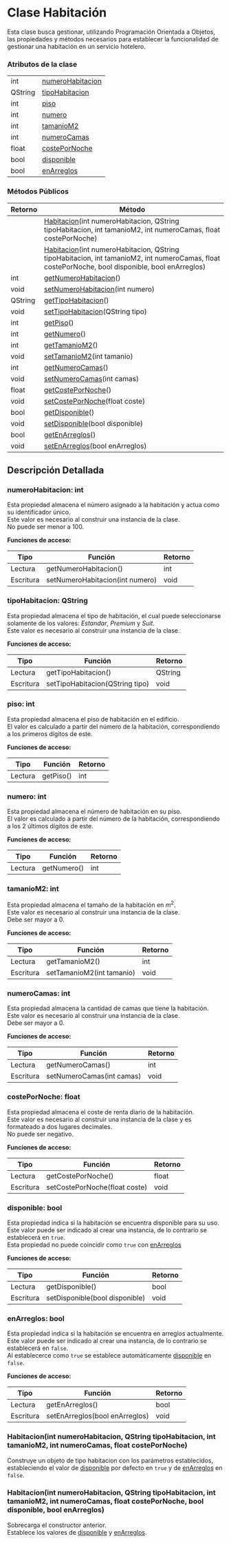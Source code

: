 # Clase Habitación

Esta clase busca gestionar, utilizando Programación Orientada a Objetos, las propiedades y métodos necesarios para establecer la funcionalidad de gestionar una habitación en un servicio hotelero.

### Atributos de la clase

|||
|---|---|
|int|[numeroHabitacion](#numerohabitacion-int)|
|QString|[tipoHabitacion](#tipohabitacion-qstring)|
|int|[piso](#piso-int)|
|int|[numero](#numero-int)|
|int|[tamanioM2](#tamaniom2-int)|
|int|[numeroCamas](#numerocamas-int)|
|float|[costePorNoche](#costepornoche-float)|
|bool|[disponible](#disponible-bool)|
|bool|[enArreglos](#enarreglos-bool)|

### Métodos Públicos

|Retorno|Método|
|---|---|
||[Habitacion](#habitacionint-numerohabitacion-qstring-tipohabitacion-int-tamaniom2-int-numerocamas-float-costepornoche)(int numeroHabitacion, QString tipoHabitacion, int tamanioM2, int numeroCamas, float costePorNoche)|
||[Habitacion](#habitacionint-numerohabitacion-qstring-tipohabitacion-int-tamaniom2-int-numerocamas-float-costepornoche-bool-disponible-bool-enarreglos)(int numeroHabitacion, QString tipoHabitacion, int tamanioM2, int numeroCamas, float costePorNoche, bool disponible, bool enArreglos)|
|int|[getNumeroHabitacion](#numerohabitacion-int)()|
|void|[setNumeroHabitacion](#numerohabitacion-int)(int numero)|
|QString|[getTipoHabitacion](#tipohabitacion-qstring)()|
|void|[setTipoHabitacion](#tipohabitacion-qstring)(QString tipo)|
|int|[getPiso](#piso-int)()|
|int|[getNumero](#numero-int)()|
|int|[getTamanioM2](#tamaniom2-int)()|
|void|[setTamanioM2](#tamaniom2-int)(int tamanio)|
|int|[getNumeroCamas](#numerocamas-int)()|
|void|[setNumeroCamas](#numerocamas-int)(int camas)|
|float|[getCostePorNoche](#costepornoche-float)()|
|void|[setCostePorNoche](#costepornoche-float)(float coste)|
|bool|[getDisponible](#disponible-bool)()|
|void|[setDisponible](#disponible-bool)(bool disponible)|
|bool|[getEnArreglos](#enarreglos-bool)()|
|void|[setEnArreglos](#enarreglos-bool)(bool enArreglos)|

## Descripción Detallada

### numeroHabitacion: int

Esta propiedad almacena el número asignado a la habitación y actua como su identificador único.  
Este valor es necesario al construir una instancia de la clase.  
No puede ser menor a 100.
  
**Funciones de acceso:**
  
|Tipo|Función|Retorno|
|---|---|---|
|Lectura|getNumeroHabitacion()|int|
|Escritura|setNumeroHabitacion(int numero)|void|



### tipoHabitacion: QString

Esta propiedad almacena el tipo de habitación, el cual puede seleccionarse solamente de los valores: *Estandar*, *Premium* y *Suit*.  
Este valor es necesario al construir una instancia de la clase.  
  
**Funciones de acceso:**
  
|Tipo|Función|Retorno|
|---|---|---|
|Lectura|getTipoHabitacion()|QString|
|Escritura|setTipoHabitacion(QString tipo)|void|



### piso: int

Esta propiedad almacena el piso de habitación en el edificio.  
El valor es calculado a partir del número de la habitación, correspondiendo a los primeros dígitos de este.
  
**Funciones de acceso:**
  
|Tipo|Función|Retorno|
|---|---|---|
|Lectura|getPiso()|int|



### numero: int

Esta propiedad almacena el número de habitación en su piso.  
El valor es calculado a partir del número de la habitación, correspondiendo a los 2 últimos dígitos de este.
  
**Funciones de acceso:**
  
|Tipo|Función|Retorno|
|---|---|---|
|Lectura|getNumero()|int|



### tamanioM2: int

Esta propiedad almacena el tamaño de la habitación en $m^2$.  
Este valor es necesario al construir una instancia de la clase.  
Debe ser mayor a 0.
  
**Funciones de acceso:**
  
|Tipo|Función|Retorno|
|---|---|---|
|Lectura|getTamanioM2()|int|
|Escritura|setTamanioM2(int tamanio)|void|



### numeroCamas: int

Esta propiedad almacena la cantidad de camas que tiene la habitación.  
Este valor es necesario al construir una instancia de la clase.  
Debe ser mayor a 0.

**Funciones de acceso:**
  
|Tipo|Función|Retorno|
|---|---|---|
|Lectura|getNumeroCamas()|int|
|Escritura|setNumeroCamas(int camas)|void|



### costePorNoche: float

Esta propiedad almacena el coste de renta diario de la habitación.  
Este valor es necesario al construir una instancia de la clase y es formateado a dos lugares decimales.  
No puede ser negativo.
  
**Funciones de acceso:**
  
|Tipo|Función|Retorno|
|---|---|---|
|Lectura|getCostePorNoche()|float|
|Escritura|setCostePorNoche(float coste)|void|



### disponible: bool

Esta propiedad indica si la habitación se encuentra disponible para su uso.  
Este valor puede ser indicado al crear una instancia, de lo contrario se establecerá en `true`.  
Esta propiedad no puede coincidir como `true` con [enArreglos](#enarreglos-bool)
  
**Funciones de acceso:**
  
|Tipo|Función|Retorno|
|---|---|---|
|Lectura|getDisponible()|bool|
|Escritura|setDisponible(bool disponible)|void|



### enArreglos: bool

Esta propiedad indica si la habitación se encuentra en arreglos actualmente.  
Este valor puede ser indicado al crear una instancia, de lo contrario se establecerá en `false`.  
Al establecerce como `true` se establece automáticamente [disponible](#disponible-bool) en `false`.
  
**Funciones de acceso:**
  
|Tipo|Función|Retorno|
|---|---|---|
|Lectura|getEnArreglos()|bool|
|Escritura|setEnArreglos(bool enArreglos)|void|



### Habitacion(int numeroHabitacion, QString tipoHabitacion, int tamanioM2, int numeroCamas, float costePorNoche)

Construye un objeto de tipo habitacion con los parámetros establecidos, estableciendo el valor de [disponible](#disponible-bool) por defecto en `true` y de [enArreglos](#enarreglos-bool) en `false`.
  
### Habitacion(int numeroHabitacion, QString tipoHabitacion, int tamanioM2, int numeroCamas, float costePorNoche, bool disponible, bool enArreglos)

Sobrecarga el constructor anterior.  
Establece los valores de [disponible](#disponible-bool) y [enArreglos](#enarreglos-bool).